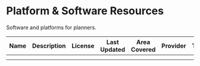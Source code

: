 # Platform & Software Resources
Software and platforms for planners. 

| Name 	| Description 	| License 	| Last Updated 	| Area Covered 	| Provider	|Type	| Links 	|
|------	|-------------	|---------	|:------------:	|--------------	|------	    |-------	|-------	|
|      	|             	|         	|              	|              	|         	|       	|       	|
|      	|             	|         	|              	|              	|       	|       	|       	|
